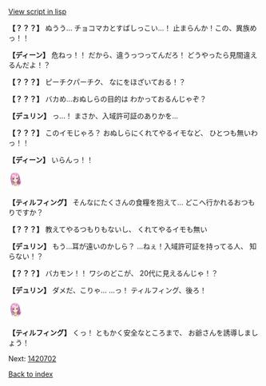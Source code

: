 [View script in lisp](../scripts/1420502.txt)

**【？？？】**
ぬうう…
チョコマカとすばしっこい…！
止まらんか！この、異族めっ！！

**【ディーン】**
危ねっ！！
だから、違うっつってんだろ！
どうやったら見間違えるんだよ！？

**【？？？】**
ピーチクパーチク、
なにをほざいておる！？

**【？？？】**
バカめ…おぬしらの目的は
わかっておるんじゃぞ？

**【デュリン】**
っ…！
まさか、入域許可証のありかを…

**【？？？】**
このイモじゃろ？
おぬしらにくれてやるイモなど、
ひとつも無いわっ！！

**【ディーン】**
いらんっ！！

<img src="../images/units/101411.png" alt="101411.png" height="34"/>

**【ティルフィング】**
そんなにたくさんの食糧を抱えて…
どこへ行かれるおつもりですか？

**【？？？】**
教えてやるつもりもないし、
くれてやるイモも無い

**【デュリン】**
もう…耳が遠いのかしら？
…ねぇ！入域許可証を持ってる人、
知らない！？

**【？？？】**
バカモン！！
ワシのどこが、
20代に見えるんじゃ！？

**【デュリン】**
ダメだ、こりゃ…
…っ！
ティルフィング、後ろ！

<img src="../images/units/101411.png" alt="101411.png" height="34"/>

**【ティルフィング】**
くっ！
ともかく安全なところまで、
お爺さんを誘導しましょう！

Next: [1420702](1420702.md)

[Back to index](index.md)
